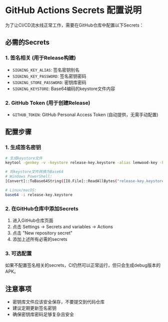 # GitHub Actions Secrets 配置说明

为了让CI/CD流水线正常工作，需要在GitHub仓库中配置以下Secrets：

## 必需的Secrets

### 1. 签名相关 (用于Release构建)
- `SIGNING_KEY_ALIAS`: 签名密钥别名
- `SIGNING_KEY_PASSWORD`: 签名密钥密码
- `SIGNING_STORE_PASSWORD`: 密钥库密码
- `SIGNING_KEYSTORE`: Base64编码的keystore文件内容

### 2. GitHub Token (用于创建Release)
- `GITHUB_TOKEN`: GitHub Personal Access Token (自动提供，无需手动配置)

## 配置步骤

### 1. 生成签名密钥
```bash
# 生成keystore文件
keytool -genkey -v -keystore release-key.keystore -alias lemwood-key -keyalg RSA -keysize 2048 -validity 10000

# 将keystore文件转换为Base64
# Windows PowerShell:
[Convert]::ToBase64String([IO.File]::ReadAllBytes("release-key.keystore"))

# Linux/macOS:
base64 -i release-key.keystore
```

### 2. 在GitHub仓库中添加Secrets
1. 进入GitHub仓库页面
2. 点击 Settings -> Secrets and variables -> Actions
3. 点击 "New repository secret"
4. 添加上述所有必需的secrets

### 3. 可选配置
如果不配置签名相关的secrets，CI仍然可以正常运行，但只会生成debug版本的APK。

## 注意事项
- 密钥库文件应该安全保存，不要提交到代码仓库
- 建议定期更新签名密钥
- 确保密钥库密码足够复杂且安全